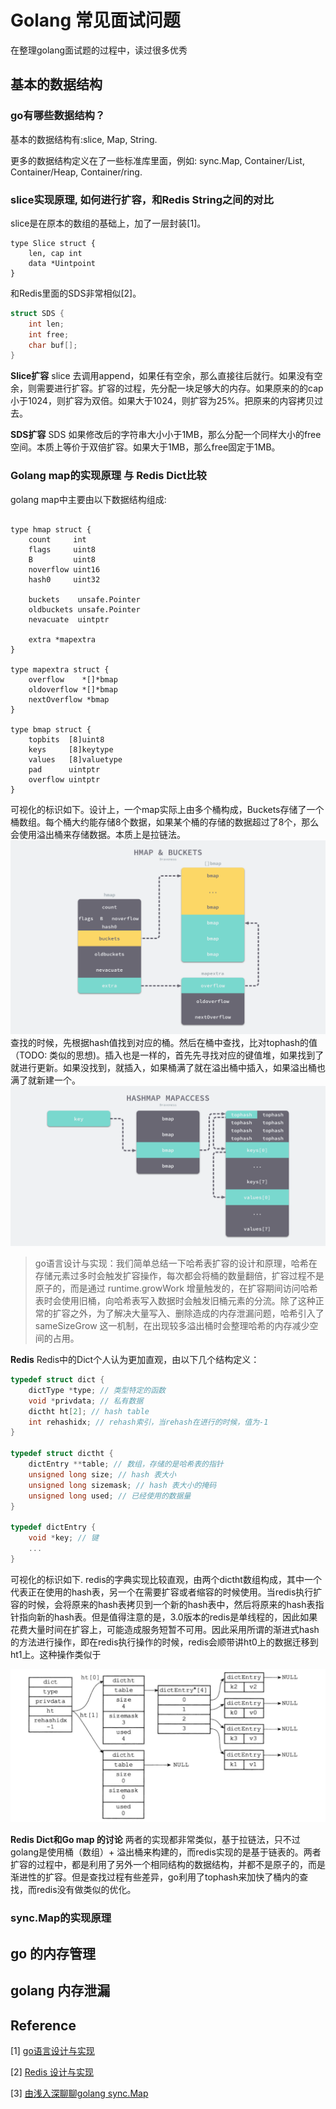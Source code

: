 # Golang 常见面试问题

在整理golang面试题的过程中，读过很多优秀

## 基本的数据结构

### go有哪些数据结构？

基本的数据结构有:slice, Map, String.

更多的数据结构定义在了一些标准库里面，例如: sync.Map, Container/List, Container/Heap, Container/ring.

### slice实现原理, 如何进行扩容，和Redis String之间的对比

slice是在原本的数组的基础上，加了一层封装[1]。
```golang
type Slice struct {
    len, cap int
    data *Uintpoint
}
```
和Redis里面的SDS非常相似[2]。
```c
struct SDS {
    int len;
    int free;
    char buf[];
}
```
 **Slice扩容** slice 去调用append，如果任有空余，那么直接往后就行。如果没有空余，则需要进行扩容。扩容的过程，先分配一块足够大的内存。如果原来的的cap小于1024，则扩容为双倍。如果大于1024，则扩容为25%。把原来的内容拷贝过去。

 **SDS扩容** SDS 如果修改后的字符串大小小于1MB，那么分配一个同样大小的free空间。本质上等价于双倍扩容。如果大于1MB，那么free固定于1MB。

### Golang map的实现原理 与 Redis Dict比较

golang map中主要由以下数据结构组成:

```golang

type hmap struct {
	count     int
	flags     uint8
	B         uint8
	noverflow uint16
	hash0     uint32

	buckets    unsafe.Pointer
	oldbuckets unsafe.Pointer
	nevacuate  uintptr

	extra *mapextra
}

type mapextra struct {
	overflow    *[]*bmap
	oldoverflow *[]*bmap
	nextOverflow *bmap
}

type bmap struct {
    topbits  [8]uint8
    keys     [8]keytype
    values   [8]valuetype
    pad      uintptr
    overflow uintptr
}

```
可视化的标识如下。设计上，一个map实际上由多个桶构成，Buckets存储了一个桶数组。每个桶大约能存储8个数据，如果某个桶的存储的数据超过了8个，那么会使用溢出桶来存储数据。本质上是拉链法。
![bmap-hmap](../img/hmap-and-buckets.png)
查找的时候，先根据hash值找到对应的桶。然后在桶中查找，比对tophash的值（TODO: 类似的思想)。插入也是一样的，首先先寻找对应的键值堆，如果找到了就进行更新。如果没找到，就插入，如果桶满了就在溢出桶中插入，如果溢出桶也满了就新建一个。
![bmap](../img/bmap.png)

> go语言设计与实现：我们简单总结一下哈希表扩容的设计和原理，哈希在存储元素过多时会触发扩容操作，每次都会将桶的数量翻倍，扩容过程不是原子的，而是通过 runtime.growWork 增量触发的，在扩容期间访问哈希表时会使用旧桶，向哈希表写入数据时会触发旧桶元素的分流。除了这种正常的扩容之外，为了解决大量写入、删除造成的内存泄漏问题，哈希引入了 sameSizeGrow 这一机制，在出现较多溢出桶时会整理哈希的内存减少空间的占用。



**Redis** Redis中的Dict个人认为更加直观，由以下几个结构定义：

```c
typedef struct dict {
    dictType *type; // 类型特定的函数
    void *privdata; // 私有数据
    dictht ht[2]; // hash table
    int rehashidx; // rehash索引，当rehash在进行的时候，值为-1
}

typedef struct dictht {
    dictEntry **table; // 数组，存储的是哈希表的指针
    unsigned long size; // hash 表大小
    unsigned long sizemask; // hash 表大小的掩码
    unsigned long used; // 已经使用的数据量
}

typedef dictEntry {
    void *key; // 键
    ...
}
```
可视化的标识如下. redis的字典实现比较直观，由两个dictht数组构成，其中一个代表正在使用的hash表，另一个在需要扩容或者缩容的时候使用。当redis执行扩容的时候，会将原来的hash表拷贝到一个新的hash表中，然后将原来的hash表指针指向新的hash表。但是值得注意的是，3.0版本的redis是单线程的，因此如果花费大量时间在扩容上，可能造成服务短暂不可用。因此采用所谓的渐进式hash的方法进行操作，即在redis执行操作的时候，redis会顺带讲ht0上的数据迁移到ht1上。这种操作类似于

![dict](../img/redis-dict.png)

**Redis Dict和Go map 的讨论** 两者的实现都非常类似，基于拉链法，只不过golang是使用桶（数组）+ 溢出桶来构建的，而redis实现的是基于链表的。两者扩容的过程中，都是利用了另外一个相同结构的数据结构，并都不是原子的，而是渐进性的扩容。但是查找过程有些差异，go利用了tophash来加快了桶内的查找，而redis没有做类似的优化。 

### sync.Map的实现原理


## go 的内存管理
## golang 内存泄漏


## Reference
[1] [go语言设计与实现](https://draveness.me/golang/)

[2] [Redis 设计与实现](https://www.baidu.com/s?wd=redis%20%E8%AE%BE%E8%AE%A1%E4%B8%8E%E5%AE%9E%E7%8E%B0&rsv_spt=1&rsv_iqid=0xbcbe594e0002439c&issp=1&f=8&rsv_bp=1&rsv_idx=2&ie=utf-8&tn=baiduhome_pg&rsv_dl=tb&rsv_enter=1&rsv_sug3=23&rsv_sug1=6&rsv_sug7=100&rsv_sug2=0&rsv_btype=i&inputT=3051&rsv_sug4=3051)

[3] [由浅入深聊聊golang sync.Map](https://blog.csdn.net/u011957758/article/details/96633984)

